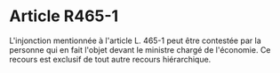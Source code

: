 # Article R465-1

L'injonction mentionnée à l'article L. 465-1 peut être contestée par la personne qui en fait l'objet devant le ministre chargé de l'économie. Ce recours est exclusif de tout autre recours hiérarchique.
